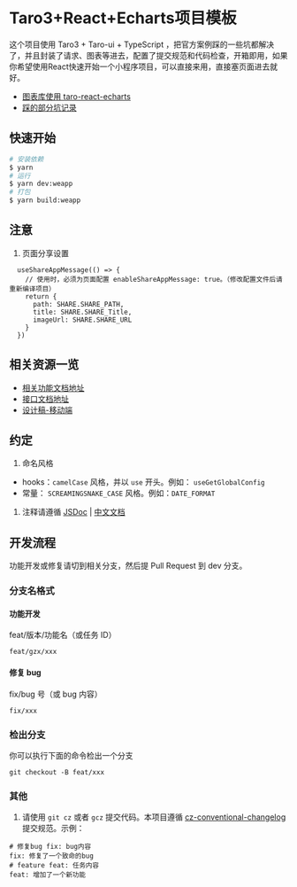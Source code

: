 # Taro3+React+Echarts项目模板

这个项目使用 Taro3 + Taro-ui + TypeScript ，把官方案例踩的一些坑都解决了，并且封装了请求、图表等进去，配置了提交规范和代码检查，开箱即用，如果你希望使用React快速开始一个小程序项目，可以直接来用，直接塞页面进去就好。

- [图表库使用 taro-react-echarts](https://taro-ext.jd.com/plugin/view/62d610ef53a8a975043e7f2c)
- [踩的部分坑记录](https://www.yuque.com/quehei/499/aq6i1ocd4g0m1f0z)

## 快速开始

```bash
# 安装依赖
$ yarn
# 运行
$ yarn dev:weapp
# 打包
$ yarn build:weapp
```

## 注意


1. 页面分享设置

```
  useShareAppMessage(() => {
    // 使用时，必须为页面配置 enableShareAppMessage: true。（修改配置文件后请重新编译项目）
    return {
      path: SHARE.SHARE_PATH,
      title: SHARE.SHARE_Title,
      imageUrl: SHARE.SHARE_URL
    }
  })

```
## 相关资源一览

- [相关功能文档地址](https://...)
- [接口文档地址](http://...)
- [设计稿-移动端](https://...)

## 约定

1. 命名风格

- hooks：`camelCase` 风格，并以 `use` 开头。例如： `useGetGlobalConfig`
- 常量： `SCREAMINGSNAKE_CASE` 风格。例如：`DATE_FORMAT`

1. 注释请遵循 [JSDoc](https://jsdoc.app/) | [中文文档](http://shouce.jb51.net/jsdoc/index.html)

## 开发流程

功能开发或修复请切到相关分支，然后提 Pull Request 到 dev 分支。

### 分支名格式

#### 功能开发

feat/版本/功能名（或任务 ID）

```
feat/gzx/xxx
```

#### 修复 bug

fix/bug 号（或 bug 内容）

```
fix/xxx
```

### 检出分支

你可以执行下面的命令检出一个分支

```
git checkout -B feat/xxx
```

### 其他

1. 请使用 `git cz` 或者 `gcz` 提交代码。本项目遵循 [cz-conventional-changelog](https://www.npmjs.com/package/cz-conventional-changelog) 提交规范。示例：

```
# 修复bug fix: bug内容
fix: 修复了一个致命的bug
# feature feat: 任务内容
feat: 增加了一个新功能
```
